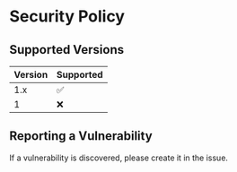 # Security Policy

## Supported Versions

| Version | Supported          |
| ------- | ------------------ |
| 1.x   | :white_check_mark: |
| 1   | :x:                |

## Reporting a Vulnerability
If a vulnerability is discovered, please create it in the issue.
